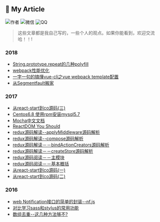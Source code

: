 ## :book: My Article 

 ![作者](https://img.shields.io/badge/author-saisai-brightgreen.svg) ![微信](https://img.shields.io/badge/wechat-saisai1457358080-orange.svg) ![QQ](https://img.shields.io/badge/QQ-1457358080-yellowgreen.svg) 

> 这些文章都是我自己写的，一些个人的观点。如果你能看到，欢迎交流哈！！!

### 2018
* [String.prototype.repeat的几种polyfill](https://github.com/2json/articles/blob/master/2018/String.prototype.repeat%E7%9A%84%E5%87%A0%E7%A7%8Dpolyfill.md)
* [webpack性能优化](https://github.com/2json/articles/blob/master/2018/webpack%E6%80%A7%E8%83%BD%E4%BC%98%E5%8C%96.md)
* [一字一句的搞懂vue-cli之vue webpack template配置](https://github.com/2json/articles/blob/master/2018/%E4%B8%80%E5%AD%97%E4%B8%80%E5%8F%A5%E7%9A%84%E6%90%9E%E6%87%82vue-cli%E4%B9%8Bvue%20webpack%20template%E9%85%8D%E7%BD%AE.md)
* [从Segmentfault搬家](https://github.com/2json/articles/blob/master/2018/%E4%BB%8ESegmentfault%E6%90%AC%E5%AE%B6.md)
### 2017
* [ 从react-start到co源码(三)](https://github.com/2json/articles/blob/master/2017/%20%E4%BB%8Ereact-start%E5%88%B0co%E6%BA%90%E7%A0%81(%E4%B8%89).md)
* [Centos6.8 使用rpm安装mysql5.7](https://github.com/2json/articles/blob/master/2017/Centos6.8%20%E4%BD%BF%E7%94%A8rpm%E5%AE%89%E8%A3%85mysql5.7.md)
* [Mocha中文文档](https://github.com/2json/articles/blob/master/2017/Mocha%E4%B8%AD%E6%96%87%E6%96%87%E6%A1%A3.md)
* [ReactDOM You Should](https://github.com/2json/articles/blob/master/2017/ReactDOM%20You%20Should.md)
* [redux源码解读--applyMiddleware源码解析](https://github.com/2json/articles/blob/master/2017/redux%E6%BA%90%E7%A0%81%E8%A7%A3%E8%AF%BB--applyMiddleware%E6%BA%90%E7%A0%81%E8%A7%A3%E6%9E%90.md)
* [redux源码解读--compose源码解析](https://github.com/2json/articles/blob/master/2017/redux%E6%BA%90%E7%A0%81%E8%A7%A3%E8%AF%BB--compose%E6%BA%90%E7%A0%81%E8%A7%A3%E6%9E%90.md)
* [redux源码解读－－bindActionCreators源码解析](https://github.com/2json/articles/blob/master/2017/redux%E6%BA%90%E7%A0%81%E8%A7%A3%E8%AF%BB%EF%BC%8D%EF%BC%8DbindActionCreators%E6%BA%90%E7%A0%81%E8%A7%A3%E6%9E%90.md)
* [redux源码解读－－createStore源码解析](https://github.com/2json/articles/blob/master/2017/redux%E6%BA%90%E7%A0%81%E8%A7%A3%E8%AF%BB%EF%BC%8D%EF%BC%8DcreateStore%E6%BA%90%E7%A0%81%E8%A7%A3%E6%9E%90.md)
* [redux源码阅读－－主模块](https://github.com/2json/articles/blob/master/2017/redux%E6%BA%90%E7%A0%81%E9%98%85%E8%AF%BB%EF%BC%8D%EF%BC%8D%E4%B8%BB%E6%A8%A1%E5%9D%97.md)
* [redux源码阅读－－基本概括](https://github.com/2json/articles/blob/master/2017/redux%E6%BA%90%E7%A0%81%E9%98%85%E8%AF%BB%EF%BC%8D%EF%BC%8D%E5%9F%BA%E6%9C%AC%E6%A6%82%E6%8B%AC.md)
* [从react-start到co源码(一)](https://github.com/2json/articles/blob/master/2017/%E4%BB%8Ereact-start%E5%88%B0co%E6%BA%90%E7%A0%81(%E4%B8%80).md)
* [从react-start到co源码(二)](https://github.com/2json/articles/blob/master/2017/%E4%BB%8Ereact-start%E5%88%B0co%E6%BA%90%E7%A0%81(%E4%BA%8C).md)
### 2016
* [web Notification接口的简单的封装--nf.js](https://github.com/2json/articles/blob/master/2016/web%20Notification%E6%8E%A5%E5%8F%A3%E7%9A%84%E7%AE%80%E5%8D%95%E7%9A%84%E5%B0%81%E8%A3%85--nf.js.md)
* [对比学习sass和stylus的常用功能](https://github.com/2json/articles/blob/master/2016/%E5%AF%B9%E6%AF%94%E5%AD%A6%E4%B9%A0sass%E5%92%8Cstylus%E7%9A%84%E5%B8%B8%E7%94%A8%E5%8A%9F%E8%83%BD.md)
* [数组去重--这几种方法够不?](https://github.com/2json/articles/blob/master/2016/%E6%95%B0%E7%BB%84%E5%8E%BB%E9%87%8D--%E8%BF%99%E5%87%A0%E7%A7%8D%E6%96%B9%E6%B3%95%E5%A4%9F%E4%B8%8D%3F.md)
